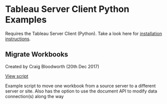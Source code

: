 Tableau Server Client Python Examples
=====================================
Requires the Tableau Server Client (Python). Take a look here for [installation instructions](https://tableau.github.io/server-client-python/docs/).

Migrate Workbooks
-----------------
Created by Craig Bloodworth (20th Dec 2017)

[View script](https://github.com/TheInformationLab/Tableau-Server-Client-Python-Examples/blob/master/MigrateWorkbooks.py)

Example script to move one workbook from a source server to a different server or site.
Also has the option to use the document API to modify data connection(s) along the way
